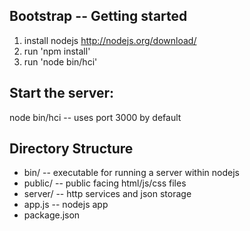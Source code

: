 Bootstrap -- Getting started
--------------

1. install nodejs http://nodejs.org/download/
2. run 'npm install'
3. run 'node bin/hci'

Start the server:
--------------------------------

node bin/hci -- uses port 3000 by default

Directory Structure
--------------------------------

* bin/ -- executable for running a server within nodejs
* public/ -- public facing html/js/css files
* server/ -- http services and json storage
* app.js -- nodejs app
* package.json
